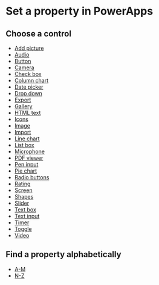<properties
   pageTitle="Set a property for a control | Microsoft PowerApps"
   description="Find the control for which you want to set a property, and then find the property that you want to change."
   services=""
   suite="powerapps"
   documentationCenter="na"
   authors="aftowen"
   manager="erikre"
   editor=""
   tags=""/>
<tags
   ms.service="powerapps"
   ms.devlang="na"
   ms.topic="article"
   ms.tgt_pltfrm="na"
   ms.workload="na"
   ms.date="03/10/2016"
   ms.author="anneta"/>

# Set a property in PowerApps #

## Choose a control ##

- [Add picture](control-add-picture.md)
- [Audio](control-audio-video.md)
- [Button](control-button.md)
- [Camera](control-camera.md)
- [Check box](control-check-box.md)
- [Column chart](control-column-line-charts.md)
- [Date picker](control-date-picker.md)
- [Drop down](control-drop-down.md)
- [Export](control-export-import.md)
- [Gallery](control-gallery.md)
- [HTML text](control-html-text.md)
- [Icons](control-shapes-icons.md)
- [Image](control-image.md)
- [Import](control-export-import.md)
- [Line chart](control-column-line-charts.md)
- [List box](control-list-box.md)
- [Microphone](control-microphone.md)
- [PDF viewer](control-pdf-viewer.md)
- [Pen input](control-add-pen-input.md)
- [Pie chart](control-pie-charts.md)
- [Radio buttons](control-radio.md)
- [Rating](control-rating.md)
- [Screen](control-screen.md)
- [Shapes](control-shapes-icons.md)
- [Slider](control-slider.md)
- [Text box](control-text-box.md)
- [Text input](control-text-input.md)
- [Timer](control-timer.md)
- [Toggle](control-toggle.md)
- [Video](control-audio-video.md)

## Find a property alphabetically ##

- [A-M](reference-properties1.md)
- [N-Z](reference-properties2.md)
